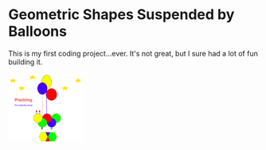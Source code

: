 <h1>Geometric Shapes Suspended by Balloons</h1>

<p>This is my first coding project...ever. It's not great, but I sure had a lot of fun building it.</p>

<img src="caterpillar.png" alt="Caterpillar" height="30%" width="30%">
